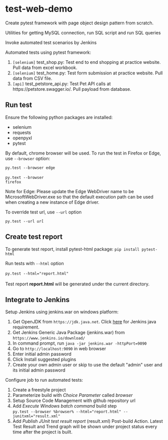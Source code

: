 <h1>test-web-demo</h1>
<p>Create pytest framework with page object design pattern from scratch.</p>
<p>Utilities for getting MySQL connection, run SQL script and run SQL queries
<p>Invoke automated test scenarios by Jenkins</p>
<p>Automated tests using pytest framework:
<ol>
 <li><code>[selenium]</code> test_shop.py: Test end to end shopping at practice website. Pull data from excel workbook.
 <li><code>[selenium]</code> test_home.py: Test form submission at practice website. Pull data from CSV file.
 <li><code>[api]</code>      test_petstore_api.py: Test Pet API calls at https://petstore.swagger.io/. Pull payload from database.
</ol>

<h2>Run test</h2>
 <p>Ensure the following python packages are installed:</p>
 <ul>
 <li>selenium</li>
 <li>requests</li>
 <li>openpyxl</li>
 <li>pytest</li>
 </ul>
 <p>By default, chrome browser will be used. To run the test in Firefox or Edge, use  
 <code>--browser</code> option:  
 
 <code>py.test --browser edge</code><br><br>
 <code>py.text --browser firefox</code>
 </p>
  <p>Note for Edge: Please update the Edge WebDriver name to be MicrosoftWebDriver.exe so that 
  the default execution path can be used when creating a new instance of Edge driver.
 </p>
 
 <p>To override test url, use <code>--url</code> option</p>
 <code>py.test --url <i>url</i></code>
 
 <h2>Create test report</h2>
 <p>To generate test report, install pytest-html package: 
 <code>pip install pytest-html</code></p>
 <p>Run tests with <code>--html</code> option <br><br>
 <code>py.test --html="report.html"</code> <br><br>
 Test report <b>report.html</b> will be generated under the current directory.
 </p>
 
 <h2>Integrate to Jenkins</h2>
 <p>Setup Jenkins using jenkins.war on windows platform:</p>
 <ol>
 <li>Get OpenJDK from <code>https://jdk.java.net</code>. 
 Click <a href="https://www.jenkins.io/doc/administration/requirements/java/">here</a> for Jenkins java requirement.
 <li>Get Jenkins Generic Java Package (jenkins.war) from <code>https://www.jenkins.io/download/</code></li>
 <li>In command prompt, run <code>java -jar jenkins.war -httpPort=9090</code></li>
 <li>Go to <code>http://localhost:9090</code> in web browser</li>
 <li>Enter initial admin password</li>
 <li>Click Install suggested plugins</li>
 <li>Create your own admin user or skip to use the default "admin" user and its initial admin password</li>
 </ol>
 <p>Configure job to run automated tests:</p>
 <ol>
 <li>Create a freestyle project</li>
 <li>Parameterize build with <i>Choice Parameter</i> called <i>browser</i></li>
 <li>Setup Source Code Management with github repository url</li>
 <li>Add <i>Execute Windows batch command</i> build step<br>
 <code>py.test --browser %browser% --html="report.html" --junitxml="result.xml"</code>
 </li>
 <li>Add <i>Publish JUnit test result report </i> (result.xml) Post-build Action. 
 Latest Test Result and Trend graph will be shown under project status every time after the project is built.</li>
 </ol>

